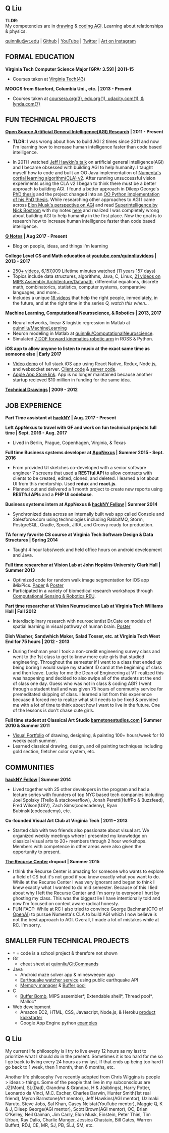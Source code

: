 ## Q Liu

<b>TLDR</b>:  
My competencies are in [drawing](https://github.com/quinnliu/CV/blob/master/portfolio/artwork.md) & [coding AGI](https://github.com/WalnutiQ/wAlnut). Learning about relationships & physics.

quinnliu@vt.edu | [Github](https://github.com/quinnliu) | [YouTube](https://www.youtube.com/user/quinnliuvideos) | [Twitter](https://twitter.com/qn1over12) | [Art on Instagram](https://www.instagram.com/letterqliu/)

## FORMAL EDUCATION
<b>Virginia Tech Computer Science Major [GPA: 3.59] | 2011-15</b>  
- Courses taken at [Virginia Tech(43)](./portfolio/courses_taken.md)
  
<b>MOOCS from Stanford, Columbia Uni., etc. | 2013 - Present</b>
- Courses taken at [coursera.org(3), edx.org(1), udacity.com(1), & lynda.com(7)](./portfolio/courses_taken.md)
  
## FUN TECHNICAL PROJECTS
<b>[Open Source Artificial General Intelligence(AGI) Research](https://github.com/WalnutiQ/wAlnut) | 2011 - Present</b>
- <b>TLDR:</b> I was wrong about how to build AGI 2 times since 2011 and now I'm learning how to increase human intelligence faster than code based intelligence. 

- In 2011 I watched [Jeff Hawkin's talk](https://www.ted.com/talks/jeff_hawkins_on_how_brain_science_will_change_computing) on 
artificial general intelligence(AGI) and I became obsessed with building AGI to help humanity. I taught myself how to code and built 
an OO Java implementation of [Numenta's cortial learning algorithm(CLA) v2](https://github.com/WalnutiQ/wAlnut/tree/MARK_II). After running unsuccessful vision experiments using the CLA v2 I began to think there must be a better approach to building AGI. I found a better approach in Dileep George's [PhD thesis](https://github.com/WalnutiQ/papers/blob/master/Dileep_George_PGM/HowTheBrainMightWork.pdf) and the project changed into an [OO Python implementation of his PhD thesis](https://github.com/WalnutiQ/wAlnut/tree/MARK_III). While researching other approaches to AGI I came across [Elon Musk's perspective on AGI](https://youtu.be/h0962biiZa4)
and read [Superintelligence by Nick Bostrom](https://www.amazon.com/Superintelligence-Dangers-Strategies-Nick-Bostrom/dp/1501227742) with my notes [here](https://github.com/WalnutiQ/wAlnut/issues/345) and realized I was completely wrong 
about building AGI to help humanity in the first place. Now the goal is to research how to increase human 
intelligence faster than code based intelligence. 
 
<b>[Q Notes](https://github.com/quinnliu/q_notes) | Aug 2017 - Present</b>
- Blog on people, ideas, and things I'm learning
  
<b>College Level CS and Math education at
[youtube.com/quinnliuvideos](https://www.youtube.com/user/quinnliuvideos) | 2013 - 2017</b>  
- [250+ videos](https://www.youtube.com/user/quinnliuvideos/playlists), 6,157,009 Lifetime minutes watched (11 years 157 days)
- Topics include data structures, algorithms, Java, C, Linux, [21 videos on MIPS Assembly Architecture/Datapath](https://www.youtube.com/playlist?list=PLPXsMt57rLthe1kihStAdRgGdj3IZ7WHe), 
  differential equations, discrete math, combinatorics, statistics, computer 
  systems, comparative languages, and more...
- Includes a unique [18 videos](https://www.youtube.com/playlist?list=PLPXsMt57rLtjF1SOj7QWc_XevhkSVn_fH) that help the right
  people, immediately, in the future, and at the right time in the series *Q, watch this when...*

<b>Machine Learning, Computational Neuroscience, & Robotics | 2013, 2017</b>    
- Neural networks, linear & logistic regression in Matlab at [quinnliu/MachineLearning](https://github.com/quinnliu/MachineLearning) 
- Neuron modeling in Matlab at [quinnliu/ComputationalNeuroscience](https://github.com/quinnliu/ComputationalNeuroscience).
- Simulated [7 DOF forward kinematics robotic arm](https://github.com/Hunter690/catkin_ws) in ROSS & Python.
 
<b>iOS app to allow anyone to listen to music at the exact same time as someone else | Early 2017</b>
- [Video demo](https://www.youtube.com/watch?v=WXTufUtmZYg) of full stack iOS app using React Native, Redux, Node.js, 
  and websocket server. 
  [Client code](https://github.com/Laybium/laybium) & 
  [server code](https://github.com/Laybium/laybium_server). 
- [Apple App Store link](https://appsto.re/us/zQZYfb.i). App is no longer maintained because another startup recieved $10 million in funding for the same idea. 
  
<b>[Technical Drawings](https://github.com/quinnliu/resume/blob/master/portfolio/artwork.md) | 2009 - 2012</b>
 
## JOB EXPERIENCE
<b>Part Time assistant at [hackNY](http://hackny.org/a/) | Aug. 2017 - Present</b>
  
<b>Left AppNexus to travel with GF and work on fun technical projects full time | Sept. 2016 - Aug. 2017</b>
- Lived in Berlin, Prague, Copenhagen, Virginia, & Texas

<b>Full time Business systems developer at [AppNexus](http://www.appnexus.com/) | Summer 2015 - Sept. 2016</b>  
- From provided UI sketches co-developed with a senior software engineer 7 screens that used a 
  <b>RESTful API</b> to allow contracts with clients to be created, edited, cloned, and deleted. I learned a lot
  about UI from this mentorship. Used <b>redux</b> and <b>react.js</b>.
- Planned out and delivered a 1 month project to create new reports using <b>RESTful APIs</b> and a 
  <b>PHP UI codebase</b>.

<b>Business systems intern at AppNexus & [hackNY Fellow](http://hackny.org/a/) | Summer 2014</b>  
- Synchronized data across an internally built web app called Console and 
  Salesforce.com using technologies including RabbitMQ, Storm, PostgreSQL, 
  Gradle, Spock, JIRA, and Groovy ready for production.  

<b>TA for my favorite CS course at Virginia Tech Software Design & Data Structures | Spring 2014</b>  
- Taught 4 hour labs/week and held office hours on android development and Java.
 
<b>Full time researcher at Vision Lab at John Hopkins University Clark Hall | Summer 2013</b>  
- Optimized code for random walk image segmentation for iOS app iMixPics.
  [Paper](./portfolio/random_walker_image_segmentation_on_iOS_devices.pdf) & 
  [Poster](./portfolio/Poster_iMixPics2.jpg) 
- Participated in a variety of biomedical research workshops through 
  [Computational Sensing & Robotics REU](http://lcsr.jhu.edu/reu/).
 
<b>Part time researcher at Vision Neuroscience Lab at Virginia Tech Williams Hall | Fall 2012</b>  
- Interdisciplinary research with neuroscientist Dr.Cate on models of spatial 
  learning in visual pathway of human brain. [Poster](./portfolio/Scieneering_Poster_(5MB).jpg)
  
<b>Dish Washer, Sandwhich Maker, Salad Tosser, etc. at Virginia Tech West End for 75 hours | 2012 - 2013</b>
- During freshman year I took a non-credit engineering survey class and went to the 1st class to get to know more cute girls that studied engineering. Throughout the semester if I went to a class that ended up being boring I would swipe my student ID card at the beginning of class and then leave. Lucky for me the Dean of Engineering at VT realized this was happening and decided to also swipe all of the students at the end of class one day. Guess who was not in class & coding AGI? I went through a student trail and was given 75 hours of community service for premeditated skipping of class. I learned a lot from this experience becuase it forced me to realize what still needs to be fixed & provided me with a lot of time to think about how I want to live in the future. One of the lessons is don't chase cute girls. 

<b>Full time student at Classical Art Studio [barnstonestudios.com](barnstonestudios.com) | Summer 2010 & Summer 2011</b>
- [Visual Portfolio](https://github.com/quinnliu/resume/blob/master/portfolio/artwork.md) of drawing, designing, & painting 100+ hours/week for 10 weeks each summer. 
- Learned classical drawing, design, and oil painting techniques including gold section, fletcher color system, etc.
 
## COMMUNITIES
<b>[hackNY Fellow](http://hackny.org/a/) | Summer 2014</b>
- Lived together with 25 other developers in the program and had a lecture series with founders of top NYC based tech companies including Joel Spolsky (Trello & stackoverflow), Jonah Peretti(HuffPo & Buzzfeed), Fred Wilson(USV), Zach Sims(codecademy), Ryan Bubinski(codecademy), etc.

<b>Co-founded Visual Art Club at Virginia Tech | 2011 – 2013</b>  
- Started club with two friends also passionate about visual art. We organized weekly meetings where I presented my 
  knowledge on classical visual arts to 20+ members through 2 hour workshops. Members with competence
  in other areas were also given the opportunity to present.
  
<b>[The Recurse Center](https://www.recurse.com/) dropout | Summer 2015</b>
- I think the Recurse Center is amazing for someone who wants to explore a field of CS but it's not good if you know exactly what you want to do. While at the Recurse Center I was very ignorant and began to think I knew exactly what I wanted to do mid semester. Because of this I lied about why I left the Recurse Center and I'm sorry to everyone I hurt by ghosting my class. This was the biggest lie I have intentionally told and now I'm focused on context aware radical honesty. 
- FUN FACT: While at RC I also tried to convince George Bachman(CTO of [OpenAI](https://openai.com/)) to pursue Numenta's CLA to build AGI which I now believe is not the best approach to AGI. Overall, I made a lot of mistakes while at RC. I'm sorry. 
  
## SMALLER FUN TECHNICAL PROJECTS
- `*` = code is a school project & therefore not shown
- Git 
  + cheat sheet at [quinnliu/GitCommands](https://github.com/quinnliu/GitCommands)
- Java
  + Android maze solver app & minesweeper app
  + [Earthquake watcher service](https://github.com/quinnliu/EarthquakeWatcherService) 
    using public earthquake API
  + [Memory manager](https://github.com/quinnliu/MemoryManager) & [Buffer pool](https://github.com/quinnliu/BufferPool)
- C 
  + [Buffer Bomb](https://github.com/quinnliu/bufferBomb), MIPS assembler*, Extendable shell*, Thread pool*, Malloc*
- Web development
  + Amazon EC2, HTML, CSS, Javascript, Node.js, & Heroku [product kickstarter](https://github.com/quinnliu/bitstarter)
  + Google App Engine python [examples](https://github.com/quinnliu/GoogleAppEngine)
  
## Q Liu
My current life philosophy is I try to live every 12 hours as my last to prioritize what I should do in the present. Sometimes it is too hard for me so I go back to living every 24 hours as my last. If that ends up being too hard I go back to 1 week, then 1 month, then 6 months, etc. 

Another life philosophy I've recently adopted from Chris Wiggins is people > ideas > things. Some of the people that live in my subconscious are JZ(Mom), SL(Dad), Grandma & Grandpa, H & J(siblings), Harry Potter, Leonardo da Vinci, M.C. Escher, Charles Darwin, Hunter Smith(1st real friend), Myron Barnstone(Art mentor), Jeff Hawkins(AGI mentor), Uzimaki Naruto, Steve Jobs, Sal Khan, Casey Neistat(YouTube mentor), Maggie Q, K & J, Dileep George(AGI mentor), Scott Brown(AGI mentor), OC, Brian O'Kelley, Neil Gaiman, Jim Carry, Elon Musk, Einstein, Peter Thiel, Tim Urban, Ray Dalio, Charlie Munger, Jessica Chastain, Bill Gates, Warren Buffett, RDJ, CE, MR, SJ, PB, SLJ, SM, etc.
